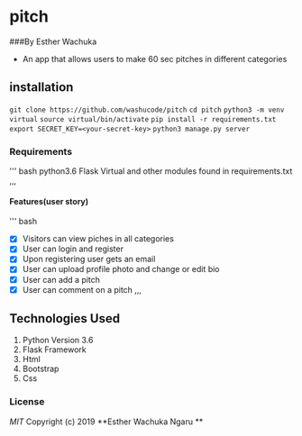 # pitch

###By Esther Wachuka 
- An app that allows users to make 60 sec pitches in different categories

## installation
 
```git clone https://github.com/washucode/pitch```
```cd pitch```
```python3 -m venv virtual```
```source virtual/bin/activate```
```pip install -r requirements.txt```
```export SECRET_KEY=<your-secret-key>```
```python3 manage.py server```


### Requirements

''' bash
python3.6
Flask
Virtual
and other modules found in requirements.txt
,,,

#### Features(user story)
''' bash
- [x] Visitors can view piches in all categories
- [x] User can login and register
- [x] Upon registering user gets an email
- [x] User can upload profile photo and change or edit bio
- [x] User can add a pitch
- [x] User can comment on a pitch
,,,

## Technologies Used
1. Python Version 3.6
2. Flask Framework
3. Html
4. Bootstrap
5. Css

### License
*MIT*
Copyright (c) 2019 **Esther Wachuka Ngaru **
